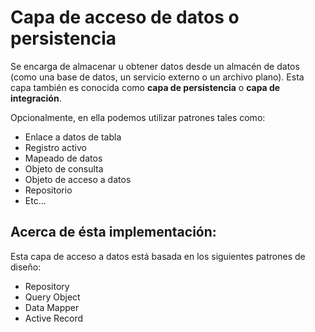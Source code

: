 ﻿# Capa de acceso de datos o persistencia

Se encarga de almacenar u obtener datos desde un almacén de datos (como una base de datos, un servicio externo o un archivo plano). Esta capa también es conocida como **capa de persistencia** o **capa de integración**.

Opcionalmente, en ella podemos utilizar patrones tales como:

- Enlace a datos de tabla
- Registro activo
- Mapeado de datos
- Objeto de consulta
- Objeto de acceso a datos
- Repositorio
- Etc...

## Acerca de ésta implementación:

Esta capa de acceso a datos está basada en los siguientes patrones de diseño:

- Repository
- Query Object
- Data Mapper
- Active Record
